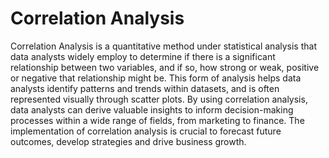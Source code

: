 # Correlation Analysis 

Correlation Analysis is a quantitative method under statistical analysis that data analysts widely employ to determine if there is a significant relationship between two variables, and if so, how strong or weak, positive or negative that relationship might be. This form of analysis helps data analysts identify patterns and trends within datasets, and is often represented visually through scatter plots. By using correlation analysis, data analysts can derive valuable insights to inform decision-making processes within a wide range of fields, from marketing to finance. The implementation of correlation analysis is crucial to forecast future outcomes, develop strategies and drive business growth.